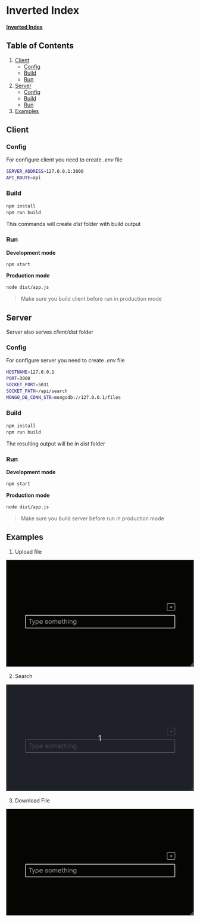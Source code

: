 # Inverted Index

[**Inverted Index**](https://en.wikipedia.org/wiki/Inverted_index)

## Table of Contents

1. [Client](#client)
   - [Config](#client-config)
   - [Build](#client-build)
   - [Run](#client-run)
2. [Server](#server)
   - [Config](#server-config)
   - [Build](#server-build)
   - [Run](#server-run)
3. [Examples](#examples)

## Client

### <a name="client-config"></a> Config

For configure client you need to create _.env_ file

```bash
SERVER_ADDRESS=127.0.0.1:3000
API_ROUTE=api
```

### <a name="client-build"></a> Build

```bash
npm install
npm run build
```

This commands will create _dist_ folder with build output

### <a name="client-run"></a> Run

**Development mode**

```bash
npm start
```

**Production mode**

```bash
node dist/app.js
```

> Make sure you build client before run in production mode

## Server

Server also serves _client/dist_ folder

### <a name="server-config"></a> Config

For configure server you need to create _.env_ file

```bash
HOSTNAME=127.0.0.1
PORT=3000
SOCKET_PORT=5031
SOCKET_PATH=/api/search
MONGO_DB_CONN_STR=mongodb://127.0.0.1/files
```

### <a name="server-build"></a> Build

```bash
npm install
npm run build
```

The resulting output will be in _dist_ folder

### <a name="server-run"></a> Run

**Development mode**

```bash
npm start
```

**Production mode**

```bash
node dist/app.js
```

> Make sure you build server before run in production mode

## Examples

1. Upload file

![File Upload](assets/uploadFile.gif)

2. Search

![File Search](assets/searchFile.gif)

3. Download File

![File Download](assets/downloadFile.gif)
